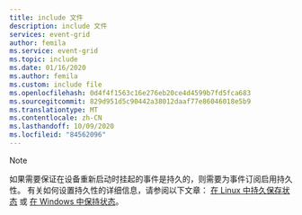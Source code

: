 ```yaml
---
title: include 文件
description: include 文件
services: event-grid
author: femila
ms.service: event-grid
ms.topic: include
ms.date: 01/16/2020
ms.author: femila
ms.custom: include file
ms.openlocfilehash: 0d4f4f1563c16e276eb20ce4d4599b7fd5fca683
ms.sourcegitcommit: 829d951d5c90442a38012daaf77e86046018e5b9
ms.translationtype: MT
ms.contentlocale: zh-CN
ms.lasthandoff: 10/09/2020
ms.locfileid: "84562096"
---
```

>[!NOTE]
> 如果需要保证在设备重新启动时挂起的事件是持久的，则需要为事件订阅启用持久性。 有关如何设置持久性的详细信息，请参阅以下文章： [在 Linux 中持久保存状态](../articles/event-grid/edge/persist-state-linux.md) 或 [在 Windows 中保持状态](../articles/event-grid/edge/persist-state-windows.md)。